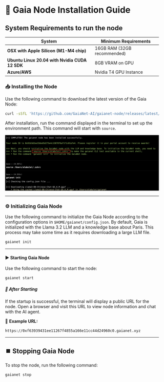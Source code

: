 # 🚀 Gaia Node Installation Guide


## System Requirements to run the node

| System | Minimum Requirements |
|--------|----------------------|
| **OSX with Apple Silicon (M1-M4 chip)** | 16GB RAM (32GB recommended) |
| **Ubuntu Linux 20.04 with Nvidia CUDA 12 SDK** | 8GB VRAM on GPU |
| **Azure/AWS** | Nvidia T4 GPU Instance |



### 📥 Installing the Node

Use the following command to download the latest version of the Gaia Node:

```bash
curl -sSfL 'https://github.com/GaiaNet-AI/gaianet-node/releases/latest/download/install.sh' | bash
```

After installation, run the command displayed in the terminal to set up the environment path. This command will start with `source`.

![Gaia Network](Run%20Gaia%20Network%20CLI%20node%20guides/Gaia-Network.png)


---

### ⚙️ Initializing Gaia Node

Use the following command to initialize the Gaia Node according to the configuration options in `$HOME/gaianet/config.json`. By default, Gaia is initialized with the Llama 3.2 LLM and a knowledge base about Paris. This process may take some time as it requires downloading a large LLM file.

```bash
gaianet init
```

---

#### ▶️ Starting Gaia Node

Use the following command to start the node:

```bash
gaianet start
```

##### 📡 After Starting

If the startup is successful, the terminal will display a public URL for the node. Open a browser and visit this URL to view node information and chat with the AI agent.

🔗 **Example URL:**

```
https://0xf63939431ee11267f4855a166e11cc44d24960c0.gaianet.xyz
```

---

## ⏹️ Stopping Gaia Node

To stop the node, run the following command:

```bash
gaianet stop
```

